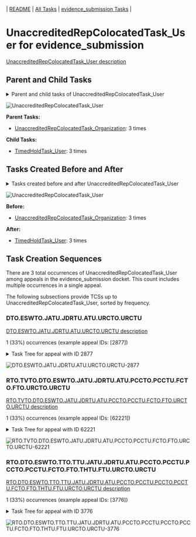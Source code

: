 <!-- DO NOT EDIT THIS FILE.  This file is autogenerated. -->
| [README](../README.md) | [All Tasks](../alltasks.md) | [evidence_submission Tasks](tasklist.md) |

# UnaccreditedRepColocatedTask_User for evidence_submission

[UnaccreditedRepColocatedTask_User description](../descr/UnaccreditedRepColocatedTask_User.md)

## Parent and Child Tasks

<details><summary markdown='span'>Parent and child tasks of UnaccreditedRepColocatedTask_User
</summary>

```
digraph G {
rankdir=LR;
node [shape=box]
"UnaccreditedRepColocatedTask_User" -> "TimedHoldTask_User" [label=3]
"UnaccreditedRepColocatedTask_Organization" -> "UnaccreditedRepColocatedTask_User" [label=3]
}
```
</details>

![UnaccreditedRepColocatedTask_User](dot/UnaccreditedRepColocatedTask_User-parentchild.dot.png)

**Parent Tasks:**

   * [UnaccreditedRepColocatedTask_Organization](UnaccreditedRepColocatedTask_Organization.md): 3 times

**Child Tasks:**

   * [TimedHoldTask_User](TimedHoldTask_User.md): 3 times

## Tasks Created Before and After

<details><summary markdown='span'>Tasks created before and after UnaccreditedRepColocatedTask_User</summary>

```
digraph G {
rankdir=LR;

"UnaccreditedRepColocatedTask_User" -> "TimedHoldTask_User" [label=3]
"UnaccreditedRepColocatedTask_Organization" -> "UnaccreditedRepColocatedTask_User" [label=3]
}
```
</details>

![UnaccreditedRepColocatedTask_User](dot/UnaccreditedRepColocatedTask_User.dot.png)

**Before:**

   * [UnaccreditedRepColocatedTask_Organization](UnaccreditedRepColocatedTask_Organization.md): 3 times

**After:**

   * [TimedHoldTask_User](TimedHoldTask_User.md): 3 times

## Task Creation Sequences

There are 3 total occurrences of UnaccreditedRepColocatedTask_User among appeals in the evidence_submission docket.  This count includes multiple occurrences in a single appeal.

The following subsections provide TCSs up to UnaccreditedRepColocatedTask_User, sorted by frequency.

### DTO.ESWTO.JATU.JDRTU.ATU.URCTO.URCTU

[DTO.ESWTO.JATU.JDRTU.ATU.URCTO.URCTU description](../descr/DTO.ESWTO.JATU.JDRTU.ATU.URCTO.URCTU.md)

1 (33%) occurrences (example appeal IDs: [2877])

<details><summary markdown='span'>Task Tree for appeal with ID 2877</summary>

```
@startuml
skinparam {
  ObjectBorderColor #555
  ObjectBorderThickness 0
  ObjectFontStyle bold
  ObjectFontSize 14
  ObjectAttributeFontColor #333
  ObjectAttributeFontSize 12
}
  object 0.RootTask #8dd3c7 {
Organization
}
  object 1.TrackVeteranTask #bebada {
Organization
}
  object 2.DistributionTask #ffffb3 {
Organization
}
  object 3.EvidenceSubmissionWindowTask #fccde5 {
Organization
}
  object 4.JudgeAssignTask #ccebc5 {
User
}
  object 5.JudgeDecisionReviewTask #d9d9d9 {
User
}
  object 6.AttorneyTask #bc80bd {
User
}
  object 7.BvaDispatchTask #b3de69 {
Organization
}
  object 8.BvaDispatchTask #b3de69 {
User
}
  object 9.JudgeDispatchReturnTask #ffffb3 {
User
}
  object 10.UnaccreditedRepColocatedTask #d9d9d9 {
Organization
}
  object 11.UnaccreditedRepColocatedTask #d9d9d9 {
User  <back:white>    </back>
}
  object 12.TimedHoldTask #fccde5 {
User
}
  object 13.TimedHoldTask #fccde5 {
User
}
0.RootTask -- 1.TrackVeteranTask
0.RootTask -- 2.DistributionTask
2.DistributionTask -- 3.EvidenceSubmissionWindowTask
0.RootTask -- 4.JudgeAssignTask
0.RootTask -- 5.JudgeDecisionReviewTask
5.JudgeDecisionReviewTask -- 6.AttorneyTask
0.RootTask -- 7.BvaDispatchTask
7.BvaDispatchTask -- 8.BvaDispatchTask
8.BvaDispatchTask -- 9.JudgeDispatchReturnTask
9.JudgeDispatchReturnTask -- 10.UnaccreditedRepColocatedTask
10.UnaccreditedRepColocatedTask -- 11.UnaccreditedRepColocatedTask
9.JudgeDispatchReturnTask -- 12.TimedHoldTask
11.UnaccreditedRepColocatedTask -- 13.TimedHoldTask
@enduml
```
</details>

![DTO.ESWTO.JATU.JDRTU.ATU.URCTO.URCTU-2877](uml/DTO.ESWTO.JATU.JDRTU.ATU.URCTO.URCTU-2877.png)

### RTO.TVTO.DTO.ESWTO.JATU.JDRTU.ATU.PCCTO.PCCTU.FCTO.FTO.URCTO.URCTU

[RTO.TVTO.DTO.ESWTO.JATU.JDRTU.ATU.PCCTO.PCCTU.FCTO.FTO.URCTO.URCTU description](../descr/RTO.TVTO.DTO.ESWTO.JATU.JDRTU.ATU.PCCTO.PCCTU.FCTO.FTO.URCTO.URCTU.md)

1 (33%) occurrences (example appeal IDs: [62221])

<details><summary markdown='span'>Task Tree for appeal with ID 62221</summary>

```
@startuml
skinparam {
  ObjectBorderColor #555
  ObjectBorderThickness 0
  ObjectFontStyle bold
  ObjectFontSize 14
  ObjectAttributeFontColor #333
  ObjectAttributeFontSize 12
}
  object 0.RootTask #8dd3c7 {
Organization
}
  object 1.TrackVeteranTask #bebada {
Organization
}
  object 2.DistributionTask #ffffb3 {
Organization
}
  object 3.EvidenceSubmissionWindowTask #fccde5 {
Organization
}
  object 4.JudgeAssignTask #ccebc5 {
User
}
  object 5.JudgeDecisionReviewTask #d9d9d9 {
User
}
  object 6.AttorneyTask #bc80bd {
User
}
  object 7.PoaClarificationColocatedTask #bebada {
Organization
}
  object 8.PoaClarificationColocatedTask #bebada {
User
}
  object 9.FoiaColocatedTask #fccde5 {
Organization
}
  object 10.FoiaTask #fb8072 {
Organization
}
  object 11.UnaccreditedRepColocatedTask #d9d9d9 {
Organization
}
  object 12.UnaccreditedRepColocatedTask #d9d9d9 {
User  <back:white>    </back>
}
  object 13.TimedHoldTask #fccde5 {
User
}
  object 14.FoiaTask #fb8072 {
User
}
  object 15.PoaClarificationColocatedTask #bebada {
Organization
}
  object 16.PoaClarificationColocatedTask #bebada {
User
}
  object 17.BvaDispatchTask #b3de69 {
Organization
}
  object 18.BvaDispatchTask #b3de69 {
User
}
0.RootTask -- 1.TrackVeteranTask
0.RootTask -- 2.DistributionTask
2.DistributionTask -- 3.EvidenceSubmissionWindowTask
0.RootTask -- 4.JudgeAssignTask
0.RootTask -- 5.JudgeDecisionReviewTask
5.JudgeDecisionReviewTask -- 6.AttorneyTask
6.AttorneyTask -- 7.PoaClarificationColocatedTask
7.PoaClarificationColocatedTask -- 8.PoaClarificationColocatedTask
6.AttorneyTask -- 9.FoiaColocatedTask
9.FoiaColocatedTask -- 10.FoiaTask
6.AttorneyTask -- 11.UnaccreditedRepColocatedTask
11.UnaccreditedRepColocatedTask -- 12.UnaccreditedRepColocatedTask
12.UnaccreditedRepColocatedTask -- 13.TimedHoldTask
10.FoiaTask -- 14.FoiaTask
6.AttorneyTask -- 15.PoaClarificationColocatedTask
15.PoaClarificationColocatedTask -- 16.PoaClarificationColocatedTask
0.RootTask -- 17.BvaDispatchTask
17.BvaDispatchTask -- 18.BvaDispatchTask
@enduml
```
</details>

![RTO.TVTO.DTO.ESWTO.JATU.JDRTU.ATU.PCCTO.PCCTU.FCTO.FTO.URCTO.URCTU-62221](uml/RTO.TVTO.DTO.ESWTO.JATU.JDRTU.ATU.PCCTO.PCCTU.FCTO.FTO.URCTO.URCTU-62221.png)

### RTO.DTO.ESWTO.TTO.TTU.JATU.JDRTU.ATU.PCCTO.PCCTU.PCCTO.PCCTU.FCTO.FTO.THTU.FTU.URCTO.URCTU

[RTO.DTO.ESWTO.TTO.TTU.JATU.JDRTU.ATU.PCCTO.PCCTU.PCCTO.PCCTU.FCTO.FTO.THTU.FTU.URCTO.URCTU description](../descr/RTO.DTO.ESWTO.TTO.TTU.JATU.JDRTU.ATU.PCCTO.PCCTU.PCCTO.PCCTU.FCTO.FTO.THTU.FTU.URCTO.URCTU.md)

1 (33%) occurrences (example appeal IDs: [3776])

<details><summary markdown='span'>Task Tree for appeal with ID 3776</summary>

```
@startuml
skinparam {
  ObjectBorderColor #555
  ObjectBorderThickness 0
  ObjectFontStyle bold
  ObjectFontSize 14
  ObjectAttributeFontColor #333
  ObjectAttributeFontSize 12
}
  object 0.RootTask #8dd3c7 {
Organization
}
  object 1.TrackVeteranTask #bebada {
Organization
}
  object 2.DistributionTask #ffffb3 {
Organization
}
  object 3.EvidenceSubmissionWindowTask #fccde5 {
Organization
}
  object 4.TranslationTask #bebada {
Organization
}
  object 5.TranslationTask #bebada {
User
}
  object 6.TranslationTask #bebada {
User
}
  object 7.TimedHoldTask #fccde5 {
User
}
  object 8.JudgeAssignTask #ccebc5 {
User
}
  object 9.JudgeDecisionReviewTask #d9d9d9 {
User
}
  object 10.AttorneyTask #bc80bd {
User
}
  object 11.PoaClarificationColocatedTask #bebada {
Organization
}
  object 12.PoaClarificationColocatedTask #bebada {
User
}
  object 13.PoaClarificationColocatedTask #bebada {
Organization
}
  object 14.PoaClarificationColocatedTask #bebada {
User
}
  object 15.FoiaColocatedTask #fccde5 {
Organization
}
  object 16.FoiaTask #fb8072 {
Organization
}
  object 17.TimedHoldTask #fccde5 {
User
}
  object 18.FoiaTask #fb8072 {
User
}
  object 19.FoiaTask #fb8072 {
User
}
  object 20.UnaccreditedRepColocatedTask #d9d9d9 {
Organization
}
  object 21.UnaccreditedRepColocatedTask #d9d9d9 {
User  <back:white>    </back>
}
  object 22.TimedHoldTask #fccde5 {
User
}
  object 23.BvaDispatchTask #b3de69 {
Organization
}
  object 24.BvaDispatchTask #b3de69 {
User
}
0.RootTask -- 1.TrackVeteranTask
0.RootTask -- 2.DistributionTask
2.DistributionTask -- 3.EvidenceSubmissionWindowTask
2.DistributionTask -- 4.TranslationTask
4.TranslationTask -- 5.TranslationTask
4.TranslationTask -- 6.TranslationTask
6.TranslationTask -- 7.TimedHoldTask
0.RootTask -- 8.JudgeAssignTask
0.RootTask -- 9.JudgeDecisionReviewTask
9.JudgeDecisionReviewTask -- 10.AttorneyTask
10.AttorneyTask -- 11.PoaClarificationColocatedTask
11.PoaClarificationColocatedTask -- 12.PoaClarificationColocatedTask
10.AttorneyTask -- 13.PoaClarificationColocatedTask
13.PoaClarificationColocatedTask -- 14.PoaClarificationColocatedTask
10.AttorneyTask -- 15.FoiaColocatedTask
15.FoiaColocatedTask -- 16.FoiaTask
14.PoaClarificationColocatedTask -- 17.TimedHoldTask
16.FoiaTask -- 18.FoiaTask
16.FoiaTask -- 19.FoiaTask
10.AttorneyTask -- 20.UnaccreditedRepColocatedTask
20.UnaccreditedRepColocatedTask -- 21.UnaccreditedRepColocatedTask
21.UnaccreditedRepColocatedTask -- 22.TimedHoldTask
0.RootTask -- 23.BvaDispatchTask
23.BvaDispatchTask -- 24.BvaDispatchTask
@enduml
```
</details>

![RTO.DTO.ESWTO.TTO.TTU.JATU.JDRTU.ATU.PCCTO.PCCTU.PCCTO.PCCTU.FCTO.FTO.THTU.FTU.URCTO.URCTU-3776](uml/RTO.DTO.ESWTO.TTO.TTU.JATU.JDRTU.ATU.PCCTO.PCCTU.PCCTO.PCCTU.FCTO.FTO.THTU.FTU.URCTO.URCTU-3776.png)


